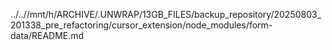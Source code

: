../..//mnt/h/ARCHIVE/.UNWRAP/13GB_FILES/backup_repository/20250803_201338_pre_refactoring/cursor_extension/node_modules/form-data/README.md